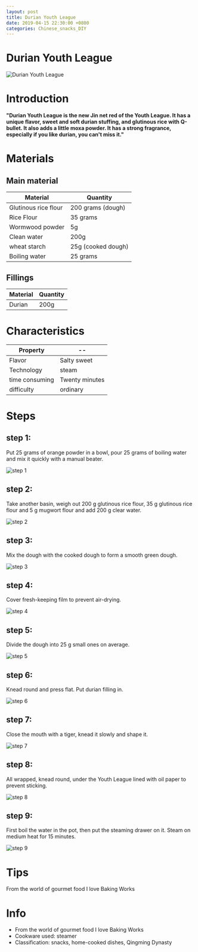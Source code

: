 ```yaml
---
layout: post
title: Durian Youth League
date: 2019-04-15 22:30:00 +0800
categories: Chinese_snacks_DIY
---
```


# Durian Youth League

![Durian Youth League]({{site.baseurl}}/img/452532/452532.jpg)

# Introduction

**"Durian Youth League is the new Jin net red of the Youth League. It has a unique flavor, sweet and soft durian stuffing, and glutinous rice with Q-bullet. It also adds a little moxa powder. It has a strong fragrance, especially if you like durian, you can't miss it."**

# Materials


## Main material

Material|Quantity
--|--
Glutinous rice flour|200 grams (dough)
Rice Flour|35 grams
Wormwood powder|5g
Clean water|200g
wheat starch|25g (cooked dough)
Boiling water|25 grams

## Fillings

Material|Quantity
--|--
Durian|200g

# Characteristics

Property|--
--|--
Flavor|Salty sweet
Technology|steam
time consuming|Twenty minutes
difficulty|ordinary

# Steps

## step 1:

Put 25 grams of orange powder in a bowl, pour 25 grams of boiling water and mix it quickly with a manual beater.

![step 1]({{site.baseurl}}/img/452532/1.jpg)

## step 2:

Take another basin, weigh out 200 g glutinous rice flour, 35 g glutinous rice flour and 5 g mugwort flour and add 200 g clear water.

![step 2]({{site.baseurl}}/img/452532/2.jpg)

## step 3:

Mix the dough with the cooked dough to form a smooth green dough.

![step 3]({{site.baseurl}}/img/452532/3.jpg)

## step 4:

Cover fresh-keeping film to prevent air-drying.

![step 4]({{site.baseurl}}/img/452532/4.jpg)

## step 5:

Divide the dough into 25 g small ones on average.

![step 5]({{site.baseurl}}/img/452532/5.jpg)

## step 6:

Knead round and press flat. Put durian filling in.

![step 6]({{site.baseurl}}/img/452532/6.jpg)

## step 7:

Close the mouth with a tiger, knead it slowly and shape it.

![step 7]({{site.baseurl}}/img/452532/7.jpg)

## step 8:

All wrapped, knead round, under the Youth League lined with oil paper to prevent sticking.

![step 8]({{site.baseurl}}/img/452532/8.jpg)

## step 9:

First boil the water in the pot, then put the steaming drawer on it. Steam on medium heat for 15 minutes.

![step 9]({{site.baseurl}}/img/452532/9.jpg)

# Tips

From the world of gourmet food I love Baking Works

# Info

- From the world of gourmet food I love Baking Works
- Cookware used: steamer
- Classification: snacks, home-cooked dishes, Qingming Dynasty